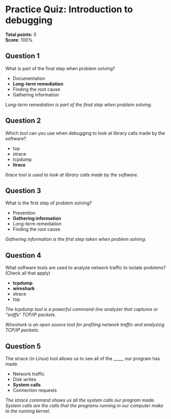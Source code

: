 # Practice Quiz: Introduction to debugging
**Total points:** 5  
**Score:** 100%

## Question 1
What is part of the final step when problem solving?

- Documentation
- **Long-term remediation**
- Finding the root cause
- Gathering information

*Long-term remediation is part of the final step when problem solving.*

## Question 2
Which tool can you use when debugging to look at library calls made by the software?

- top
- strace
- tcpdump
- **ltrace**

*ltrace tool is used to look at library calls made by the software.*

## Question 3
What is the first step of problem solving?

- Prevention
- **Gathering information**
- Long-term remediation
- Finding the root cause

*Gathering information is the first step taken when problem solving.*

## Question 4
What software tools are used to analyze network traffic to isolate problems? (Check all that apply)

- **tcpdump**
- **wireshark**
- strace
- top

*The tcpdump tool is a powerful command-line analyzer that captures or "sniffs" TCP/IP packets.*

*Wireshark is an open source tool for profiling network traffic and analyzing TCP/IP packets.*

## Question 5
The strace (in Linux) tool allows us to see all of the _____ our program has made.

- Network traffic
- Disk writes
- **System calls**
- Connection requests

*The strace command shows us all the system calls our program made. System calls are the calls that the programs running in our computer make to the running kernel.*
